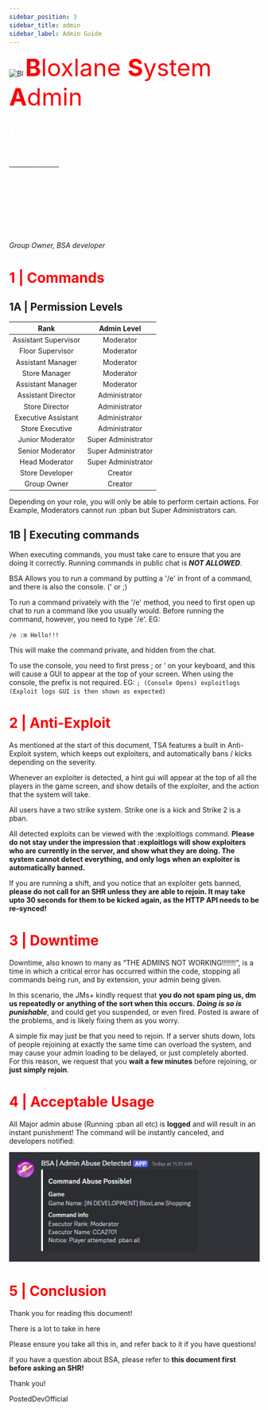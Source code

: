```yaml
---
sidebar_position: 3
sidebar_title: admin
sidebar_label: Admin Guide
---
```



![Bl](https://bloxlane.devs-stuff.me/assets/img/bag.png)  <font  color='#fa0000' size='20'> **B**loxlane **S**ystem **A**dmin</font>

<font  color='#ffffff' size='20'> Guidelines</font>


<u><font  color='#ffffff' size='5'>**TSA Info**</font></u>

<font  color='#ffffff' size='4'>A modified version of the Basic Admin Essentials command system, modified to work with the BloxLane HTTP API, anti-exploits, and more. Created by PostedDevOfficial</font>



<font  color='#ffffff' size='6'> Written by PostedDevOfficial</font>

*Group Owner, BSA developer*



# <font  color='#fa0000'>1 | Commands</font>


##  1A | Permission Levels
| Rank | Admin Level |
|:-------------------:|:--------------------:|
| Assistant Supervisor| Moderator |
| Floor Supervisor | Moderator |
| Assistant Manager | Moderator |
| Store Manager | Moderator |
| Assistant Manager | Moderator |
| Assistant Director | Administrator |
| Store Director | Administrator |
| Executive Assistant | Administrator |
| Store Executive | Administrator |
| Junior Moderator | Super Administrator |
| Senior Moderator | Super Administrator |
| Head Moderator | Super Administrator |
| Store Developer | Creator |
| Group Owner | Creator |

Depending on your role, you will only be able to perform certain actions. For Example, Moderators cannot run :pban but Super Administrators can.

## 1B | Executing commands

When executing commands, you must take care to ensure that you are doing it correctly. Running commands in public chat is ***NOT ALLOWED***.

BSA Allows you to run a command by putting a '/e' in front of a command, and there is also the console. (' or ;)

To run a command privately with the '/e' method, you need to first open up chat to run a command like you usually would. Before running the command, however, you need to type '/e'. EG:

`/e :m Hello!!!`

This will make the command private, and hidden from the chat. 

To use the console, you need to first press ; or ‘ on your keyboard, and this will cause a GUI to appear at the top of your screen. When using the console, the prefix is not required. EG:
``; (Console Opens)
exploitlogs
(Exploit logs GUI is then shown as expected)
``

# <font  color='#fa0000'>2 | Anti-Exploit</font>
As mentioned at the start of this document, TSA features a built in Anti-Exploit system, which keeps out exploiters, and automatically bans / kicks depending on the severity.

Whenever an exploiter is detected, a hint gui will appear at the top of all the players in the game screen, and show details of the exploiter, and the action that the system will take. 

All users have a two strike system. Strike one is a kick and Strike 2 is a pban.

All detected exploits can be viewed with the :exploitlogs command. 
**Please do not stay under the impression that :exploitlogs will show exploiters who are currently in the server, and show what they are doing. The system cannot detect everything, and only logs when an exploiter is automatically banned.**

If you are running a shift, and you notice that an exploiter gets banned, **please do not call for an SHR unless they are able to rejoin. It may take upto 30 seconds for them to be kicked again, as the HTTP API needs to be re-synced!**

# <font  color='#fa0000'>3 | Downtime</font>

Downtime, also known to many as “THE ADMINS NOT WORKING!!!!!!!”, is a time in which a critical error has occurred within the code, stopping all commands being run, and by extension, your admin being given.

In this scenario, the JMs+ kindly request that **you do not spam ping us, dm us repeatedly or anything of the sort when this occurs.** ***Doing is so is punishable***, and could get you suspended, or even fired. Posted is aware of the problems, and is likely fixing them as you worry. 

A simple fix may just be that you need to rejoin. If a server shuts down, lots of people rejoining at exactly the same time can overload the system, and may cause your admin loading to be delayed, or just completely aborted. For this reason, we request that you **wait a few minutes** before rejoining, or **just simply rejoin**.

# <font  color='#fa0000'>4 | Acceptable Usage</font>

All Major admin abuse (Running :pban all etc) is **logged** and will result in an instant punishment! The command will be instantly canceled, and developers notified: 

![za aa detector](image.png)

# <font  color='#fa0000'>5 | Conclusion</font>

Thank you for reading this document!

There is a lot to take in here

Please ensure you take all this in, and refer back to it if you have questions!

If you have a question about BSA, please refer to **this document first before asking an SHR!**

Thank you!

PostedDevOfficial

